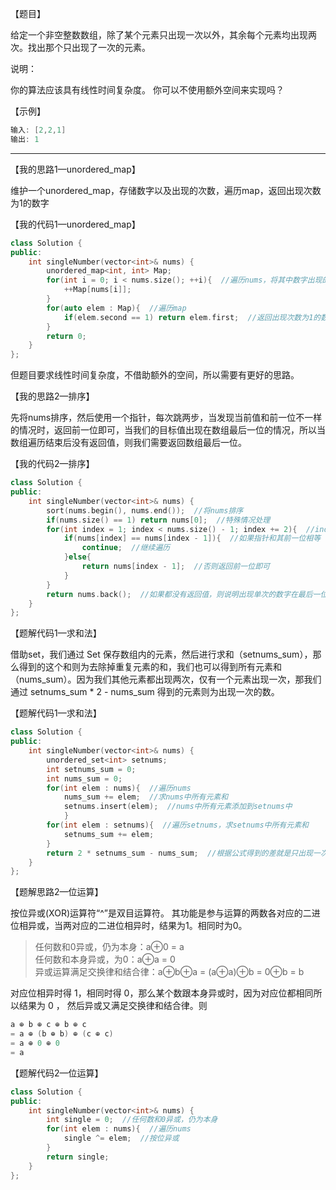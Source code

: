 【题目】

给定一个非空整数数组，除了某个元素只出现一次以外，其余每个元素均出现两次。找出那个只出现了一次的元素。

说明：

你的算法应该具有线性时间复杂度。 你可以不使用额外空间来实现吗？

【示例】

```c++
输入: [2,2,1]
输出: 1
```

---

【我的思路1—unordered_map】

维护一个unordered_map，存储数字以及出现的次数，遍历map，返回出现次数为1的数字

【我的代码1—unordered_map】

```c++
class Solution {
public:
    int singleNumber(vector<int>& nums) {
        unordered_map<int, int> Map;
        for(int i = 0; i < nums.size(); ++i){  //遍历nums，将其中数字出现的次数作为值添加到map中
            ++Map[nums[i]];
        }
        for(auto elem : Map){  //遍历map
            if(elem.second == 1) return elem.first;  //返回出现次数为1的数 
        }
        return 0;
    }
};
```

但题目要求线性时间复杂度，不借助额外的空间，所以需要有更好的思路。

【我的思路2—排序】

先将nums排序，然后使用一个指针，每次跳两步，当发现当前值和前一位不一样的情况时，返回前一位即可，当我们的目标值出现在数组最后一位的情况，所以当数组遍历结束后没有返回值，则我们需要返回数组最后一位。

【我的代码2—排序】

```c++
class Solution {
public:
    int singleNumber(vector<int>& nums) {
        sort(nums.begin(), nums.end());  //将nums排序
        if(nums.size() == 1) return nums[0];  //特殊情况处理
        for(int index = 1; index < nums.size() - 1; index += 2){  //index指针每次跳两位
            if(nums[index] == nums[index - 1]){  //如果指针和其前一位相等
                continue;  //继续遍历
            }else{
                return nums[index - 1];  //否则返回前一位即可
            } 
        }
        return nums.back();  //如果都没有返回值，则说明出现单次的数字在最后一位
    }
};
```

【题解代码1—求和法】

借助set，我们通过 Set 保存数组内的元素，然后进行求和（setnums_sum），那么得到的这个和则为去除掉重复元素的和，我们也可以得到所有元素和（nums_sum）。因为我们其他元素都出现两次，仅有一个元素出现一次，那我们通过 setnums_sum * 2 - nums_sum 得到的元素则为出现一次的数。

【题解代码1—求和法】

```c++
class Solution {
public:
    int singleNumber(vector<int>& nums) {
        unordered_set<int> setnums;  
        int setnums_sum = 0;
        int nums_sum = 0;
        for(int elem : nums){  //遍历nums
            nums_sum += elem;  //求nums中所有元素和
            setnums.insert(elem);  //nums中所有元素添加到setnums中
            }
        for(int elem : setnums){  //遍历setnums，求setnums中所有元素和
            setnums_sum += elem;
        }
        return 2 * setnums_sum - nums_sum;  //根据公式得到的差就是只出现一次的元素
    }
};
```

【题解思路2—位运算】

按位异或(XOR)运算符“^”是双目运算符。 其功能是参与运算的两数各对应的二进位相异或，当两对应的二进位相异时，结果为1。相同时为0。

> 任何数和0异或，仍为本身：a⊕0 = a  
> 任何数和本身异或，为0：a⊕a = 0  
> 异或运算满足交换律和结合律：a⊕b⊕a = (a⊕a)⊕b = 0⊕b = b

对应位相异时得 1，相同时得 0，那么某个数跟本身异或时，因为对应位都相同所以结果为 0 ， 然后异或又满足交换律和结合律。则

```c++
a ⊕ b ⊕ c ⊕ b ⊕ c
= a ⊕ (b ⊕ b) ⊕ (c ⊕ c)
= a ⊕ 0 ⊕ 0
= a
```

【题解代码2—位运算】

```c++
class Solution {
public:
    int singleNumber(vector<int>& nums) {
        int single = 0;  //任何数和0异或，仍为本身
        for(int elem : nums){  //遍历nums
            single ^= elem;  //按位异或
        }
        return single;
    }
};
```

